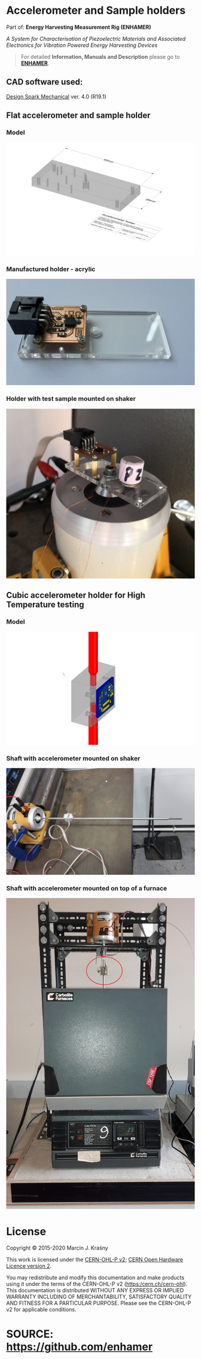 <!---
#**============================================================================
#**
#**                    Accelerometer and Sample holders
#**                  THIS REPOSITORY IS PART OF THE ENHAMER
#**
#** TITLE:           Accelerometer and Sample holders (CAD libraries)
#**
#** AUTHOR:          Marcin J. Kraśny
#**
#**					 Advanced Biological Imaging Laboratory
#**                  School of Physics
#**                  College of Science and Engineering
#**                  National University of Ireland, Galway
#**
#** SOURCE URL       https://github.com/enhamer/enhamer
#** COPYRIGHT        © 2015-2020 M.J.Kraśny
#** LICENSE          CERN-OHL-P v2
#** CREDITS          NEMESIS - Novel Energy Materials, Engineering Science 
#**                  and Integrated Systems
#**                  Department of Mechanical Engineering
#**					 University of Bath, UK
#**
#**============================================================================
#**============================================================================
-->

# Accelerometer and Sample holders
Part of:
**Energy Harvesting Measurement Rig (ENHAMER)**

*A System for Characterisation of Piezoelectric Materials and Associated Electronics for Vibration Powered Energy Harvesting Devices*

>For detailed **Information, Manuals and Description** please go to [**ENHAMER**](https://github.com/enhamer/enhamer/).

## CAD software used: 
[Design Spark Mechanical](https://www.rs-online.com/designspark/mechanical-software)
ver. 4.0 (R19.1)




## Flat accelerometer and sample holder
### Model
![Flat holder](_img/Acc-flat-model-iso.png)

### Manufactured holder - acrylic
![ADXL316 module mounted](_img/Acc-flat-acc-mounted.jpg)


### Holder with test sample mounted on shaker 
![Accelerometer & sample on shaker](_img/Acc-flat-acc-sample-mounted.jpg)



## Cubic accelerometer holder for High Temperature testing
### Model
![Cubic holder](_img/Acc-cubic-model-iso.png)

### Shaft with accelerometer mounted on shaker
![Cubic holder on accelerometer](_img/Acc-cubic-shaker-shaft.png)

### Shaft with accelerometer mounted on top of a furnace
![Cubic holder on accelerometer](_img/Acc-cubic-furnace.png)




# License
Copyright © 2015-2020 Marcin J. Kraśny

This work is licensed under the [CERN-OHL-P v2](LICENSE/cern_ohl_p_v2.txt); 
[CERN Open Hardware Licence version 2](https://cern.ch/cern-ohl).

You may redistribute and modify this documentation and make products
using it under the terms of the CERN-OHL-P v2 (<https:/cern.ch/cern-ohl>).
This documentation is distributed WITHOUT ANY EXPRESS OR IMPLIED WARRANTY INCLUDING OF MERCHANTABILITY, SATISFACTORY QUALITY AND FITNESS FOR A PARTICULAR PURPOSE. 
Please see the CERN-OHL-P v2 for applicable conditions.


# SOURCE: https://github.com/enhamer